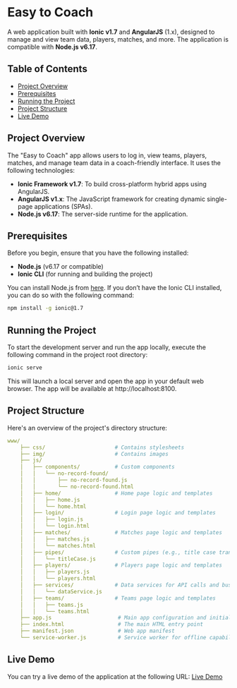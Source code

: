 # Easy to Coach

A web application built with **Ionic v1.7** and **AngularJS** (1.x), designed to manage and view team data, players, matches, and more. The application is compatible with **Node.js v6.17**.

## Table of Contents

- [Project Overview](#project-overview)
- [Prerequisites](#prerequisites)
- [Running the Project](#running-the-project)
- [Project Structure](#project-structure)
- [Live Demo](#live-demo)

## Project Overview

The "Easy to Coach" app allows users to log in, view teams, players, matches, and manage team data in a coach-friendly interface. It uses the following technologies:
- **Ionic Framework v1.7**: To build cross-platform hybrid apps using AngularJS.
- **AngularJS v1.x**: The JavaScript framework for creating dynamic single-page applications (SPAs).
- **Node.js v6.17**: The server-side runtime for the application.

## Prerequisites

Before you begin, ensure that you have the following installed:

- **Node.js** (v6.17 or compatible)
- **Ionic CLI** (for running and building the project)

You can install Node.js from [here](https://nodejs.org/en/download/). If you don’t have the Ionic CLI installed, you can do so with the following command:

```bash
npm install -g ionic@1.7
```

## Running the Project

To start the development server and run the app locally, execute the following command in the project root directory:

```bash
ionic serve
```

This will launch a local server and open the app in your default web browser. The app will be available at http://localhost:8100.

## Project Structure
Here's an overview of the project's directory structure:

```yaml
www/
    ├── css/                      # Contains stylesheets
    ├── img/                      # Contains images
    ├── js/
    │   ├── components/           # Custom components
    │   │   └── no-record-found/
    │   │       ├── no-record-found.js
    │   │       └── no-record-found.html
    │   ├── home/                 # Home page logic and templates
    │   │   ├── home.js
    │   │   └── home.html
    │   ├── login/                # Login page logic and templates
    │   │   ├── login.js
    │   │   └── login.html
    │   ├── matches/              # Matches page logic and templates
    │   │   ├── matches.js
    │   │   └── matches.html
    │   ├── pipes/                # Custom pipes (e.g., title case transformation)
    │   │   └── titleCase.js
    │   ├── players/              # Players page logic and templates
    │   │   ├── players.js
    │   │   └── players.html
    │   ├── services/             # Data services for API calls and business logic
    │   │   └── dataService.js
    │   ├── teams/                # Teams page logic and templates
    │   │   ├── teams.js
    │   │   └── teams.html
    ├── app.js                     # Main app configuration and initialization
    ├── index.html                 # The main HTML entry point
    ├── manifest.json              # Web app manifest
    └── service-worker.js          # Service worker for offline capabilities
```

## Live Demo

You can try a live demo of the application at the following URL:
[Live Demo](https://easy-to-coach.vercel.app/#/login)
